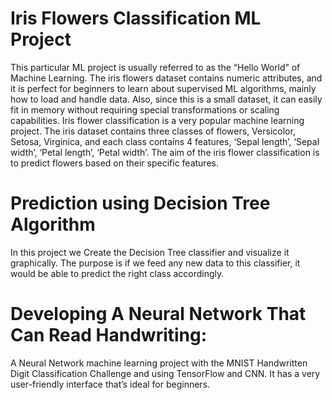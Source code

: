# Iris Flowers Classification ML Project
This particular ML project is usually referred to as the “Hello World” of Machine Learning. The iris flowers dataset contains numeric attributes, and it is perfect for beginners to learn about supervised ML algorithms, mainly how to load and handle data. Also, since this is a small dataset, it can easily fit in memory without requiring special transformations or scaling capabilities. Iris flower classification is a very popular machine learning project. The iris dataset contains three classes of flowers, Versicolor, Setosa, Virginica, and each class contains 4 features, ‘Sepal length’, ‘Sepal width’, ‘Petal length’, ‘Petal width’. The aim of the iris flower classification is to predict flowers based on their specific features.
# Prediction using Decision Tree  Algorithm
In this project we Create the Decision Tree classifier and visualize it graphically. 
The purpose is if we feed any new data to this classifier, it would be able to  predict the right class accordingly. 
# Developing A Neural Network That Can Read Handwriting:
A Neural Network machine learning project with the MNIST Handwritten Digit Classification Challenge and using TensorFlow and CNN. It has a very user-friendly interface that’s ideal for beginners.

